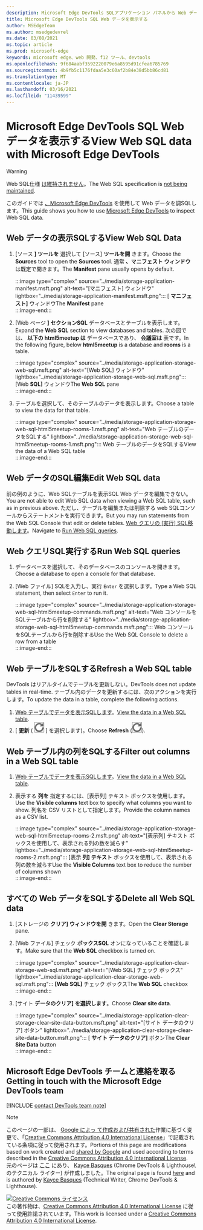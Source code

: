 ```yaml
---
description: Microsoft Edge DevTools SQLアプリケーション パネルから Web データを表示する方法。
title: Microsoft Edge DevTools SQL Web データを表示する
author: MSEdgeTeam
ms.author: msedgedevrel
ms.date: 03/08/2021
ms.topic: article
ms.prod: microsoft-edge
keywords: microsoft edge、web 開発、f12 ツール、devtools
ms.openlocfilehash: 9f684aabf3592220079e6a8595d91cfea6785769
ms.sourcegitcommit: 4b9fb5c1176fdaa5e3c60af2b84e38d5bb86cd81
ms.translationtype: MT
ms.contentlocale: ja-JP
ms.lasthandoff: 03/16/2021
ms.locfileid: "11439599"
---
```

<!-- Copyright Kayce Basques 

   Licensed under the Apache License, Version 2.0 (the "License");
   you may not use this file except in compliance with the License.
   You may obtain a copy of the License at

       https://www.apache.org/licenses/LICENSE-2.0

   Unless required by applicable law or agreed to in writing, software
   distributed under the License is distributed on an "AS IS" BASIS,
   WITHOUT WARRANTIES OR CONDITIONS OF ANY KIND, either express or implied.
   See the License for the specific language governing permissions and
   limitations under the License.  -->

# <a name="view-web-sql-data-with-microsoft-edge-devtools"></a><span data-ttu-id="8b669-104">Microsoft Edge DevTools SQL Web データを表示する</span><span class="sxs-lookup"><span data-stu-id="8b669-104">View Web SQL data with Microsoft Edge DevTools</span></span>  

> [!WARNING]
> <span data-ttu-id="8b669-105">Web SQL仕様 [は維持されません][W3CWebSQLStatus]。</span><span class="sxs-lookup"><span data-stu-id="8b669-105">The Web SQL specification is [not being maintained][W3CWebSQLStatus].</span></span>  

<span data-ttu-id="8b669-106">このガイドでは [、Microsoft Edge DevTools][MicrosoftEdgeDevTools] を使用して Web データを調SQLします。</span><span class="sxs-lookup"><span data-stu-id="8b669-106">This guide shows you how to use [Microsoft Edge DevTools][MicrosoftEdgeDevTools] to inspect Web SQL data.</span></span>  

## <a name="view-web-sql-data"></a><span data-ttu-id="8b669-107">Web データの表示SQLする</span><span class="sxs-lookup"><span data-stu-id="8b669-107">View Web SQL Data</span></span>  

1.  <span data-ttu-id="8b669-108">[ソース **] ツールを** 選択して [ソース] **ツールを開** きます。</span><span class="sxs-lookup"><span data-stu-id="8b669-108">Choose the **Sources** tool to open the **Sources** tool.</span></span>  <span data-ttu-id="8b669-109">通常 **、マニフェスト ウィンドウ** は既定で開きます。</span><span class="sxs-lookup"><span data-stu-id="8b669-109">The **Manifest** pane usually opens by default.</span></span>  
    
    :::image type="complex" source="../media/storage-application-manifest.msft.png" alt-text="[マニフェスト] ウィンドウ" lightbox="../media/storage-application-manifest.msft.png":::
       <span data-ttu-id="8b669-111">[ **マニフェスト]** ウィンドウ</span><span class="sxs-lookup"><span data-stu-id="8b669-111">The **Manifest** pane</span></span>  
    :::image-end:::  
    
1.  <span data-ttu-id="8b669-112">[Web ページ **] セクションSQL** データベースとテーブルを表示します。</span><span class="sxs-lookup"><span data-stu-id="8b669-112">Expand the **Web SQL** section to view databases and tables.</span></span>  <span data-ttu-id="8b669-113">次の図では、 **以下の html5meetup は** データベースであり、 **会議室は** 表です。</span><span class="sxs-lookup"><span data-stu-id="8b669-113">In the following figure, below **html5meetup** is a database and **rooms** is a table.</span></span>  
    
    :::image type="complex" source="../media/storage-application-storage-web-sql.msft.png" alt-text="[Web SQL] ウィンドウ" lightbox="../media/storage-application-storage-web-sql.msft.png":::
       <span data-ttu-id="8b669-115">[Web **SQL]** ウィンドウ</span><span class="sxs-lookup"><span data-stu-id="8b669-115">The **Web SQL** pane</span></span>  
    :::image-end:::  
    
1.  <span data-ttu-id="8b669-116">テーブルを選択して、そのテーブルのデータを表示します。</span><span class="sxs-lookup"><span data-stu-id="8b669-116">Choose a table to view the data for that table.</span></span>  
    
    :::image type="complex" source="../media/storage-application-storage-web-sql-html5meetup-rooms-1.msft.png" alt-text="Web テーブルのデータをSQLする" lightbox="../media/storage-application-storage-web-sql-html5meetup-rooms-1.msft.png":::
       <span data-ttu-id="8b669-118">Web テーブルのデータをSQLする</span><span class="sxs-lookup"><span data-stu-id="8b669-118">View the data of a Web SQL table</span></span>  
    :::image-end:::  
    
## <a name="edit-web-sql-data"></a><span data-ttu-id="8b669-119">Web データのSQL編集</span><span class="sxs-lookup"><span data-stu-id="8b669-119">Edit Web SQL data</span></span>  

<span data-ttu-id="8b669-120">前の例のように、Web SQLテーブルを表示SQL Web データを編集できない。</span><span class="sxs-lookup"><span data-stu-id="8b669-120">You are not able to edit Web SQL data when viewing a Web SQL table, such as in previous above.</span></span>  <span data-ttu-id="8b669-121">ただし、テーブルを編集または削除する web SQLコンソールからステートメントを実行できます。</span><span class="sxs-lookup"><span data-stu-id="8b669-121">But you may run statements from the Web SQL Console that edit or delete tables.</span></span>  <span data-ttu-id="8b669-122">[Web クエリの [実行] SQL移動します](#run-web-sql-queries)。</span><span class="sxs-lookup"><span data-stu-id="8b669-122">Navigate to [Run Web SQL queries](#run-web-sql-queries).</span></span>  

## <a name="run-web-sql-queries"></a><span data-ttu-id="8b669-123">Web クエリSQL実行する</span><span class="sxs-lookup"><span data-stu-id="8b669-123">Run Web SQL queries</span></span>  

1.  <span data-ttu-id="8b669-124">データベースを選択して、そのデータベースのコンソールを開きます。</span><span class="sxs-lookup"><span data-stu-id="8b669-124">Choose a database to open a console for that database.</span></span>  
1.  <span data-ttu-id="8b669-125">[Web ファイル] SQLを入力し、実行 `Enter` を選択します。</span><span class="sxs-lookup"><span data-stu-id="8b669-125">Type a Web SQL statement, then select `Enter` to run it.</span></span>  
    
    :::image type="complex" source="../media/storage-application-storage-web-sql-html5meetup-commands.msft.png" alt-text="Web コンソールをSQLテーブルから行を削除する" lightbox="../media/storage-application-storage-web-sql-html5meetup-commands.msft.png":::
       <span data-ttu-id="8b669-127">Web コンソールをSQLテーブルから行を削除する</span><span class="sxs-lookup"><span data-stu-id="8b669-127">Use the Web SQL Console to delete a row from a table</span></span>  
    :::image-end:::  
    
## <a name="refresh-a-web-sql-table"></a><span data-ttu-id="8b669-128">Web テーブルをSQLする</span><span class="sxs-lookup"><span data-stu-id="8b669-128">Refresh a Web SQL table</span></span>  

<span data-ttu-id="8b669-129">DevTools はリアルタイムでテーブルを更新しない。</span><span class="sxs-lookup"><span data-stu-id="8b669-129">DevTools does not update tables in real-time.</span></span>  <span data-ttu-id="8b669-130">テーブル内のデータを更新するには、次のアクションを実行します。</span><span class="sxs-lookup"><span data-stu-id="8b669-130">To update the data in a table, complete the following actions.</span></span>  

1.  <span data-ttu-id="8b669-131">[Web テーブルでデータを表示SQLします](#view-web-sql-data)。</span><span class="sxs-lookup"><span data-stu-id="8b669-131">[View the data in a Web SQL table](#view-web-sql-data).</span></span>  
1.  <span data-ttu-id="8b669-132">[ **更新** \( ![ Refresh ](../media/refresh-icon.msft.png) \] を選択します)。</span><span class="sxs-lookup"><span data-stu-id="8b669-132">Choose **Refresh** \(![Refresh](../media/refresh-icon.msft.png)\).</span></span>  
    
## <a name="filter-out-columns-in-a-web-sql-table"></a><span data-ttu-id="8b669-133">Web テーブル内の列をSQLする</span><span class="sxs-lookup"><span data-stu-id="8b669-133">Filter out columns in a Web SQL table</span></span>  

1.  <span data-ttu-id="8b669-134">[Web テーブルでデータを表示SQLします](#view-web-sql-data)。</span><span class="sxs-lookup"><span data-stu-id="8b669-134">[View the data in a Web SQL table](#view-web-sql-data).</span></span>  
1.  <span data-ttu-id="8b669-135">表示する **列を** 指定するには、[表示列] テキスト ボックスを使用します。</span><span class="sxs-lookup"><span data-stu-id="8b669-135">Use the **Visible columns** text box to specify what columns you want to show.</span></span>  <span data-ttu-id="8b669-136">列名を CSV リストとして指定します。</span><span class="sxs-lookup"><span data-stu-id="8b669-136">Provide the column names as a CSV list.</span></span>  
    
    :::image type="complex" source="../media/storage-application-storage-web-sql-html5meetup-rooms-2.msft.png" alt-text="[表示列] テキスト ボックスを使用して、表示される列の数を減らす" lightbox="../media/storage-application-storage-web-sql-html5meetup-rooms-2.msft.png":::
       <span data-ttu-id="8b669-138">[表示 **列] テキスト** ボックスを使用して、表示される列の数を減らす</span><span class="sxs-lookup"><span data-stu-id="8b669-138">Use the **Visible Columns** text box to reduce the number of columns shown</span></span>  
    :::image-end:::  
    
## <a name="delete-all-web-sql-data"></a><span data-ttu-id="8b669-139">すべての Web データをSQLする</span><span class="sxs-lookup"><span data-stu-id="8b669-139">Delete all Web SQL data</span></span>  

1.  <span data-ttu-id="8b669-140">[ストレージの **クリア] ウィンドウを開** きます。</span><span class="sxs-lookup"><span data-stu-id="8b669-140">Open the **Clear Storage** pane.</span></span>  
1.  <span data-ttu-id="8b669-141">[Web ファイル] チェック **ボックスSQL** オンになっていることを確認します。</span><span class="sxs-lookup"><span data-stu-id="8b669-141">Make sure that the **Web SQL** checkbox is turned on.</span></span>  
    
    :::image type="complex" source="../media/storage-application-clear-storage-web-sql.msft.png" alt-text="[Web SQL] チェック ボックス" lightbox="../media/storage-application-clear-storage-web-sql.msft.png":::
       <span data-ttu-id="8b669-143">**[Web SQL]** チェック ボックス</span><span class="sxs-lookup"><span data-stu-id="8b669-143">The **Web SQL** checkbox</span></span>  
    :::image-end:::  
    
1.  <span data-ttu-id="8b669-144">[サイト **データのクリア] を選択します**。</span><span class="sxs-lookup"><span data-stu-id="8b669-144">Choose **Clear site data**.</span></span>  
    
    :::image type="complex" source="../media/storage-application-clear-storage-clear-site-data-button.msft.png" alt-text="[サイト データのクリア] ボタン" lightbox="../media/storage-application-clear-storage-clear-site-data-button.msft.png":::
       <span data-ttu-id="8b669-146">[ **サイト データのクリア]** ボタン</span><span class="sxs-lookup"><span data-stu-id="8b669-146">The **Clear Site Data** button</span></span>  
    :::image-end:::  
    
## <a name="getting-in-touch-with-the-microsoft-edge-devtools-team"></a><span data-ttu-id="8b669-147">Microsoft Edge DevTools チームと連絡を取る</span><span class="sxs-lookup"><span data-stu-id="8b669-147">Getting in touch with the Microsoft Edge DevTools team</span></span>  

[!INCLUDE [contact DevTools team note](../includes/contact-devtools-team-note.md)]  

<!-- links -->  

[MicrosoftEdgeDevTools]: ../../devtools-guide-chromium/index.md "Microsoft Edge (Chromium) 開発者ツール |Microsoft ドキュメント"  

[W3CWebSQLStatus]: https://w3.org/TR/webdatabase/#status-of-this-document "Web SQL データベース |W3C"  

> [!NOTE]
> <span data-ttu-id="8b669-150">このページの一部は、 [Google によっ て作成および共有された][GoogleSitePolicies]作業に基づく変更で、「[Creative Commons Attribution 4.0 International License][CCA4IL]」で記載されている条項に従って使用されます。</span><span class="sxs-lookup"><span data-stu-id="8b669-150">Portions of this page are modifications based on work created and [shared by Google][GoogleSitePolicies] and used according to terms described in the [Creative Commons Attribution 4.0 International License][CCA4IL].</span></span>  
> <span data-ttu-id="8b669-151">元のページは [ここ](https://developers.google.com/web/tools/chrome-devtools/storage/websql) にあり、 [Kayce Basques][KayceBasques] \(Chrome DevTools \& Lighthouse\ のテクニカル ライター) が作成しました。</span><span class="sxs-lookup"><span data-stu-id="8b669-151">The original page is found [here](https://developers.google.com/web/tools/chrome-devtools/storage/websql) and is authored by [Kayce Basques][KayceBasques] \(Technical Writer, Chrome DevTools \& Lighthouse\).</span></span>  

[![Creative Commons ライセンス][CCby4Image]][CCA4IL]  
<span data-ttu-id="8b669-153">この著作物は、[Creative Commons Attribution 4.0 International License][CCA4IL] に従って使用許諾されています。</span><span class="sxs-lookup"><span data-stu-id="8b669-153">This work is licensed under a [Creative Commons Attribution 4.0 International License][CCA4IL].</span></span>  

[CCA4IL]: https://creativecommons.org/licenses/by/4.0  
[CCby4Image]: https://i.creativecommons.org/l/by/4.0/88x31.png  
[GoogleSitePolicies]: https://developers.google.com/terms/site-policies  
[KayceBasques]: https://developers.google.com/web/resources/contributors/kaycebasques  
